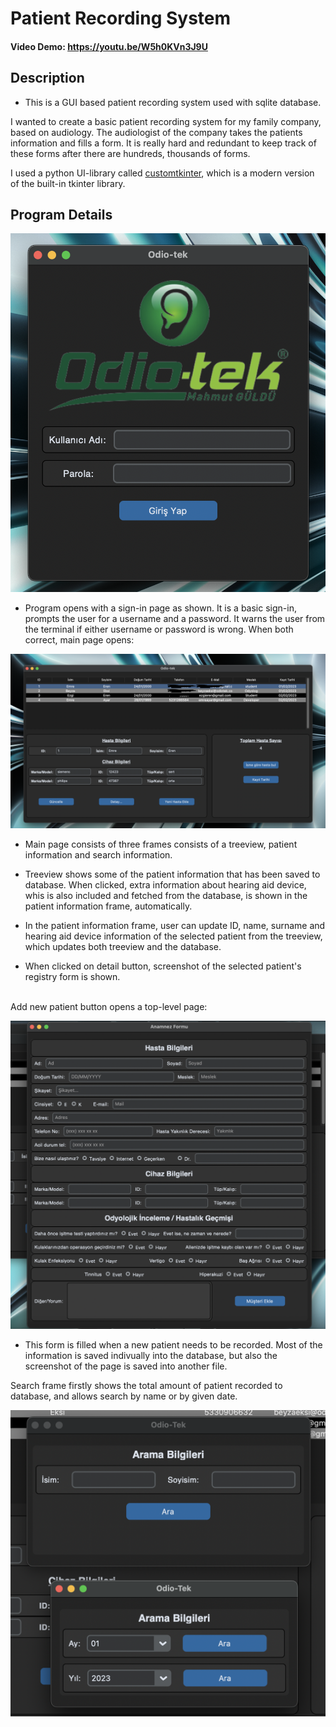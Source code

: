 # Patient Recording System 
#### Video Demo:  https://youtu.be/W5h0KVn3J9U

## Description

- This is a GUI based patient recording system used with sqlite database.

I wanted to create a basic patient recording system for my family company, based on audiology. The audiologist of the company takes the patients information and fills a form. It is really hard and redundant to keep track of these forms after there are hundreds, thousands of forms.

I used a python UI-library called [customtkinter](https://github.com/TomSchimansky/CustomTkinter), which is a modern version of the built-in tkinter library. 

## Program Details

![sign_in Page](pictures/sign_in.png)

 - Program opens with a sign-in page as shown. It is a basic sign-in, prompts the user for a username and a password. It warns the user from the terminal if either username or password is wrong. When both correct, main page opens:

 ![main_page](pictures/main_page.png)

 - Main page consists of three frames consists of a treeview, patient information and search information.

 - Treeview shows some of the patient information that has been saved to database. When clicked, extra information about hearing aid device, whis is also included and fetched from the database, is shown in the patient information frame, automatically.

 - In the patient information frame, user can update ID, name, surname and hearing aid device information of the selected patient from the treeview, which updates both treeview and the database.

 - When clicked on detail button, screenshot of the selected patient's registry form is shown.

<br>
 Add new patient button opens a top-level page:
 
<br>

 ![](pictures/registry_form.png)

 - This form is filled when a new patient needs to be recorded. Most of the information is saved indivually into the database, but also the screenshot of the page is saved into another file.

 Search frame firstly shows the total amount of patient recorded to database, and allows search by name or by given date.

 ![](pictures/search.png) 


